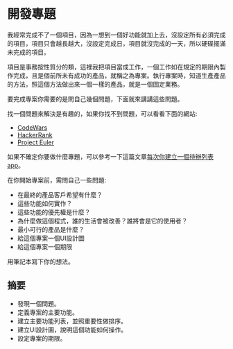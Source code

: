 # 開發專題

我經常完成不了一個項目，因為一想到一個好功能就加上去，沒設定所有必須完成的項目，項目只會越長越大，沒設定完成日，項目就沒完成的一天，所以硬碟擺滿未完成的項目。

項目是事務按性質分的類，這裡我把項目當成工作，一個工作如在規定的期限內製作完成，且是個前所未有成功的產品，就稱之為專案。執行專案時，知道生產產品的方法，照這個方法做出來一個一樣的產品，就是一個固定業務。

要完成專案你需要的是問自己幾個問題，下面就來講講這些問題。

找一個問題來解決是有趣的，如果你找不到問題，可以看看下面的網站:
- [CodeWars](https://www.codewars.com/)
- [HackerRank](https://www.hackerrank.com/)
- [Project Euler](https://projecteuler.net/)

如果不確定你要做什麼專題，可以參考一下這篇文章[每次你建立一個待辦列表app](every-time-you-build-a-to-do-list.md)。

在你開始專案前，需問自己一些問題:
- 在最終的產品客戶希望有什麼？ 
- 這些功能如何實作？
- 這些功能的優先權是什麼？
- 為什麼做這個程式，誰的生活會被改善？誰將會是它的使用者？
- 最小可行的產品是什麼？
- 給這個專案一個UI設計圖
- 給這個專案一個期限
 
用筆記本寫下你的想法。

## 摘要
- 發現一個問題。
- 定義專案的主要功能。
- 建立主要功能列表，並照重要性做排序。
- 建立UI設計圖，說明這個功能如何操作。
- 設定專案的期限。
